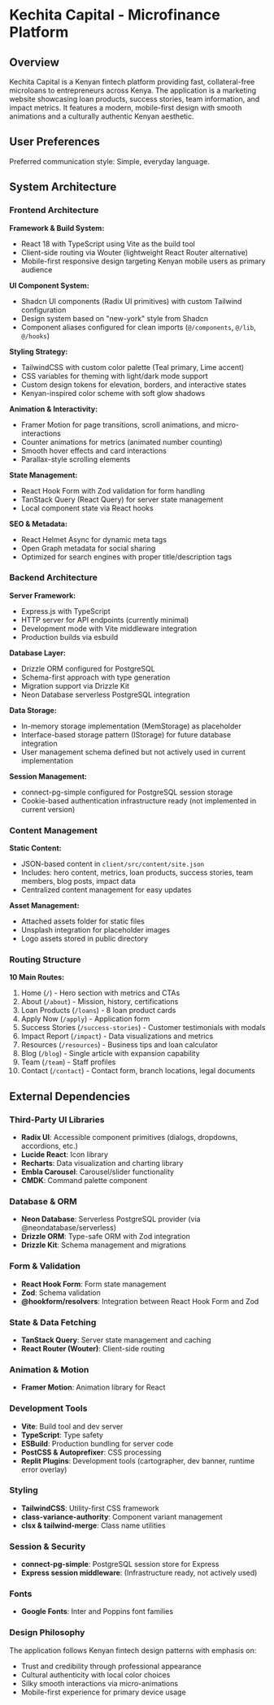 # Kechita Capital - Microfinance Platform

## Overview

Kechita Capital is a Kenyan fintech platform providing fast, collateral-free microloans to entrepreneurs across Kenya. The application is a marketing website showcasing loan products, success stories, team information, and impact metrics. It features a modern, mobile-first design with smooth animations and a culturally authentic Kenyan aesthetic.

## User Preferences

Preferred communication style: Simple, everyday language.

## System Architecture

### Frontend Architecture

**Framework & Build System:**
- React 18 with TypeScript using Vite as the build tool
- Client-side routing via Wouter (lightweight React Router alternative)
- Mobile-first responsive design targeting Kenyan mobile users as primary audience

**UI Component System:**
- Shadcn UI components (Radix UI primitives) with custom Tailwind configuration
- Design system based on "new-york" style from Shadcn
- Component aliases configured for clean imports (`@/components`, `@/lib`, `@/hooks`)

**Styling Strategy:**
- TailwindCSS with custom color palette (Teal primary, Lime accent)
- CSS variables for theming with light/dark mode support
- Custom design tokens for elevation, borders, and interactive states
- Kenyan-inspired color scheme with soft glow shadows

**Animation & Interactivity:**
- Framer Motion for page transitions, scroll animations, and micro-interactions
- Counter animations for metrics (animated number counting)
- Smooth hover effects and card interactions
- Parallax-style scrolling elements

**State Management:**
- React Hook Form with Zod validation for form handling
- TanStack Query (React Query) for server state management
- Local component state via React hooks

**SEO & Metadata:**
- React Helmet Async for dynamic meta tags
- Open Graph metadata for social sharing
- Optimized for search engines with proper title/description tags

### Backend Architecture

**Server Framework:**
- Express.js with TypeScript
- HTTP server for API endpoints (currently minimal)
- Development mode with Vite middleware integration
- Production builds via esbuild

**Database Layer:**
- Drizzle ORM configured for PostgreSQL
- Schema-first approach with type generation
- Migration support via Drizzle Kit
- Neon Database serverless PostgreSQL integration

**Data Storage:**
- In-memory storage implementation (MemStorage) as placeholder
- Interface-based storage pattern (IStorage) for future database integration
- User management schema defined but not actively used in current implementation

**Session Management:**
- connect-pg-simple configured for PostgreSQL session storage
- Cookie-based authentication infrastructure ready (not implemented in current version)

### Content Management

**Static Content:**
- JSON-based content in `client/src/content/site.json`
- Includes: hero content, metrics, loan products, success stories, team members, blog posts, impact data
- Centralized content management for easy updates

**Asset Management:**
- Attached assets folder for static files
- Unsplash integration for placeholder images
- Logo assets stored in public directory

### Routing Structure

**10 Main Routes:**
1. Home (`/`) - Hero section with metrics and CTAs
2. About (`/about`) - Mission, history, certifications
3. Loan Products (`/loans`) - 8 loan product cards
4. Apply Now (`/apply`) - Application form
5. Success Stories (`/success-stories`) - Customer testimonials with modals
6. Impact Report (`/impact`) - Data visualizations and metrics
7. Resources (`/resources`) - Business tips and loan calculator
8. Blog (`/blog`) - Single article with expansion capability
9. Team (`/team`) - Staff profiles
10. Contact (`/contact`) - Contact form, branch locations, legal documents

## External Dependencies

### Third-Party UI Libraries
- **Radix UI**: Accessible component primitives (dialogs, dropdowns, accordions, etc.)
- **Lucide React**: Icon library
- **Recharts**: Data visualization and charting library
- **Embla Carousel**: Carousel/slider functionality
- **CMDK**: Command palette component

### Database & ORM
- **Neon Database**: Serverless PostgreSQL provider (via @neondatabase/serverless)
- **Drizzle ORM**: Type-safe ORM with Zod integration
- **Drizzle Kit**: Schema management and migrations

### Form & Validation
- **React Hook Form**: Form state management
- **Zod**: Schema validation
- **@hookform/resolvers**: Integration between React Hook Form and Zod

### State & Data Fetching
- **TanStack Query**: Server state management and caching
- **React Router (Wouter)**: Client-side routing

### Animation & Motion
- **Framer Motion**: Animation library for React

### Development Tools
- **Vite**: Build tool and dev server
- **TypeScript**: Type safety
- **ESBuild**: Production bundling for server code
- **PostCSS & Autoprefixer**: CSS processing
- **Replit Plugins**: Development tools (cartographer, dev banner, runtime error overlay)

### Styling
- **TailwindCSS**: Utility-first CSS framework
- **class-variance-authority**: Component variant management
- **clsx & tailwind-merge**: Class name utilities

### Session & Security
- **connect-pg-simple**: PostgreSQL session store for Express
- **Express session middleware**: (Infrastructure ready, not actively used)

### Fonts
- **Google Fonts**: Inter and Poppins font families

### Design Philosophy
The application follows Kenyan fintech design patterns with emphasis on:
- Trust and credibility through professional appearance
- Cultural authenticity with local color choices
- Silky smooth interactions via micro-animations
- Mobile-first experience for primary device usage